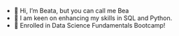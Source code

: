 - 👋 Hi, I’m Beata, but you can call me Bea
- 👀 I am keen on enhancing my skills in SQL and Python.
- 🌱 Enrolled in Data Science Fundamentals Bootcamp!
<!---
Beata-a/Beata-a is a ✨ special ✨ repository because its `README.md` (this file) appears on your GitHub profile.
You can click the Preview link to take a look at your changes.
--->
